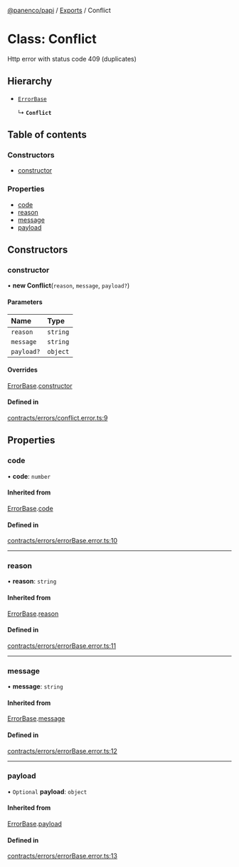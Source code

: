 [@panenco/papi](../README.md) / [Exports](../modules.md) / Conflict

# Class: Conflict

Http error with status code 409 (duplicates)

## Hierarchy

- [`ErrorBase`](ErrorBase.md)

  ↳ **`Conflict`**

## Table of contents

### Constructors

- [constructor](Conflict.md#constructor)

### Properties

- [code](Conflict.md#code)
- [reason](Conflict.md#reason)
- [message](Conflict.md#message)
- [payload](Conflict.md#payload)

## Constructors

### constructor

• **new Conflict**(`reason`, `message`, `payload?`)

#### Parameters

| Name | Type |
| :------ | :------ |
| `reason` | `string` |
| `message` | `string` |
| `payload?` | `object` |

#### Overrides

[ErrorBase](ErrorBase.md).[constructor](ErrorBase.md#constructor)

#### Defined in

[contracts/errors/conflict.error.ts:9](https://github.com/Panenco/papi/blob/556ec9d/src/contracts/errors/conflict.error.ts#L9)

## Properties

### code

• **code**: `number`

#### Inherited from

[ErrorBase](ErrorBase.md).[code](ErrorBase.md#code)

#### Defined in

[contracts/errors/errorBase.error.ts:10](https://github.com/Panenco/papi/blob/556ec9d/src/contracts/errors/errorBase.error.ts#L10)

___

### reason

• **reason**: `string`

#### Inherited from

[ErrorBase](ErrorBase.md).[reason](ErrorBase.md#reason)

#### Defined in

[contracts/errors/errorBase.error.ts:11](https://github.com/Panenco/papi/blob/556ec9d/src/contracts/errors/errorBase.error.ts#L11)

___

### message

• **message**: `string`

#### Inherited from

[ErrorBase](ErrorBase.md).[message](ErrorBase.md#message)

#### Defined in

[contracts/errors/errorBase.error.ts:12](https://github.com/Panenco/papi/blob/556ec9d/src/contracts/errors/errorBase.error.ts#L12)

___

### payload

• `Optional` **payload**: `object`

#### Inherited from

[ErrorBase](ErrorBase.md).[payload](ErrorBase.md#payload)

#### Defined in

[contracts/errors/errorBase.error.ts:13](https://github.com/Panenco/papi/blob/556ec9d/src/contracts/errors/errorBase.error.ts#L13)
